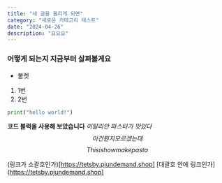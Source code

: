 ```yaml
---
title: "새 글을 올리게 되면"
category: "새로운 카테고리 테스트"
date: "2024-04-26"
description: "요요요"
---
```


### 어떻게 되는지 지금부터 살펴볼게요
- 불렛
1. 1번
2. 2번
```python
print("hello world!")
```
**코드 블럭을 사용해 보았습니다**
*이탈리안 파스타가 맛있다*
$$이건 뭔지 모르겠는데$$
$$
This is how make pasta
$$

(링크가 소괄호인가)[https://tetsby.pjundemand.shop]
[대괄호 안에 링크인가](https://tetsby.pjundemand.shop]